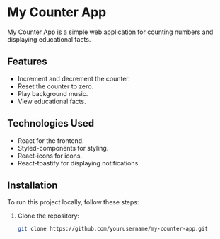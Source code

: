 # My Counter App

My Counter App is a simple web application for counting numbers and displaying educational facts.

## Features

- Increment and decrement the counter.
- Reset the counter to zero.
- Play background music.
- View educational facts.

## Technologies Used

- React for the frontend.
- Styled-components for styling.
- React-icons for icons.
- React-toastify for displaying notifications.

## Installation

To run this project locally, follow these steps:

1. Clone the repository:

   ```bash
   git clone https://github.com/yourusername/my-counter-app.git
